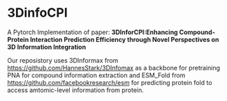 # 3DinfoCPI

A Pytorch Implementation of paper:
**3DInforCPI:Enhancing Compound-Protein Interaction Prediction Efficiency through Novel Perspectives on 3D Information Integration**

Our reposistory uses 3DInformax from https://github.com/HannesStark/3DInfomax as a backbone for pretraining PNA for compound information extraction and ESM_Fold from https://github.com/facebookresearch/esm for predicting protein fold to access amtomic-level information from protein.

